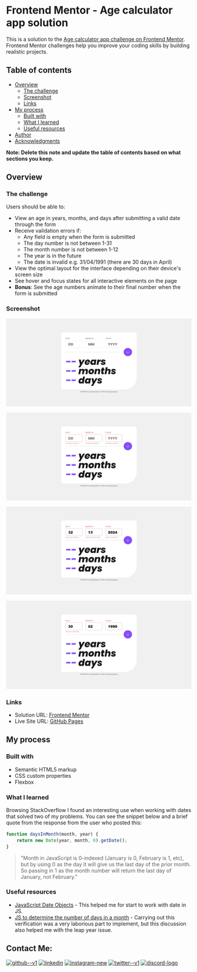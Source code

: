 # Frontend Mentor - Age calculator app solution

This is a solution to the [Age calculator app challenge on Frontend Mentor](https://www.frontendmentor.io/challenges/age-calculator-app-dF9DFFpj-Q). Frontend Mentor challenges help you improve your coding skills by building realistic projects.

## Table of contents

- [Overview](#overview)
  - [The challenge](#the-challenge)
  - [Screenshot](#screenshot)
  - [Links](#links)
- [My process](#my-process)
  - [Built with](#built-with)
  - [What I learned](#what-i-learned)
  - [Useful resources](#useful-resources)
- [Author](#author)
- [Acknowledgments](#acknowledgments)

**Note: Delete this note and update the table of contents based on what sections you keep.**

## Overview

### The challenge

Users should be able to:

- View an age in years, months, and days after submitting a valid date through the form
- Receive validation errors if:
  - Any field is empty when the form is submitted
  - The day number is not between 1-31
  - The month number is not between 1-12
  - The year is in the future
  - The date is invalid e.g. 31/04/1991 (there are 30 days in April)
- View the optimal layout for the interface depending on their device's screen size
- See hover and focus states for all interactive elements on the page
- **Bonus**: See the age numbers animate to their final number when the form is submitted

### Screenshot

![](./screenshot_desktop.jpeg)

![](./screenshot_empty.jpeg)

![](./screenshot_error1.jpeg)

![](./screenshot_error2.jpeg)

### Links

- Solution URL: [Frontend Mentor](https://www.frontendmentor.io/solutions/age-calculator-app-wGQGjqxsh1)
- Live Site URL: [GitHub Pages](https://gabirueitz.github.io/age-calculator-app/)

## My process

### Built with

- Semantic HTML5 markup
- CSS custom properties
- Flexbox

### What I learned

Browsing StackOverflow I found an interesting use when working with dates that solved two of my problems. You can see the snippet below and a brief quote from the response from the user who posted this:

```js
function daysInMonth(month, year) {
	return new Date(year, month, 0).getDate();
}
```

> "Month in JavaScript is 0-indexed (January is 0, February is 1, etc), but by using 0 as the day it will give us the last day of the prior month. So passing in 1 as the month number will return the last day of January, not February."

### Useful resources

- [JavaScript Date Objects](https://www.w3schools.com/js/js_dates.asp) - This helped me for start to work with date in JS.
- [JS to determine the number of days in a month](https://stackoverflow.com/questions/1184334/get-number-days-in-a-specified-month-using-javascript) - Carrying out this verification was a very laborious part to implement, but this discussion also helped me with the leap year issue.

## Contact Me:

[<img width="48" height="48" src="https://img.icons8.com/color/48/github--v1.png" alt="github--v1"/>](https://github.com/gabirueitz) [<img width="48" height="48" src="https://img.icons8.com/color/48/linkedin.png" alt="linkedin"/>](https://www.linkedin.com/in/roger-gabiru-goncalves/) [<img width="48" height="48" src="https://img.icons8.com/fluency/48/instagram-new.png" alt="instagram-new"/>](https://www.instagram.com/gabirueitz/) [<img width="48" height="48" src="https://img.icons8.com/color/48/twitter--v1.png" alt="twitter--v1"/>](https://www.twitter.com/gabirueitz) [<img width="48" height="48" src="https://img.icons8.com/color/48/discord-logo.png" alt="discord-logo"/>](https://discord.com/users/697486281596207126)
